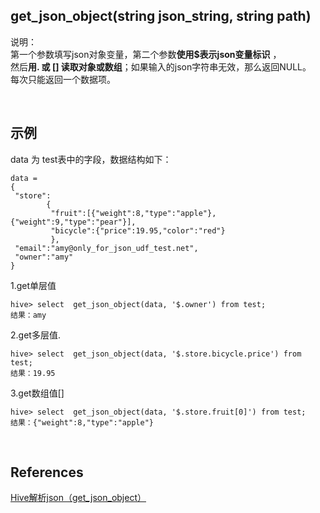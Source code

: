 ## get_json_object(string json_string, string path)
说明：  
第一个参数填写json对象变量，第二个参数**使用$表示json变量标识** ，  
然后**用. 或 [] 读取对象或数组**；如果输入的json字符串无效，那么返回NULL。  
每次只能返回一个数据项。

&nbsp;
## 示例
data 为 test表中的字段，数据结构如下：
```
data =
{
 "store":
        {
         "fruit":[{"weight":8,"type":"apple"}, {"weight":9,"type":"pear"}],  
         "bicycle":{"price":19.95,"color":"red"}
         }, 
 "email":"amy@only_for_json_udf_test.net", 
 "owner":"amy" 
}
```
1.get单层值
```
hive> select  get_json_object(data, '$.owner') from test;
结果：amy
```
2.get多层值.
```
hive> select  get_json_object(data, '$.store.bicycle.price') from test;
结果：19.95
```
3.get数组值[]
```
hive> select  get_json_object(data, '$.store.fruit[0]') from test;
结果：{"weight":8,"type":"apple"}
```

&nbsp;
## References
[Hive解析json（get_json_object）](https://blog.csdn.net/qq_34105362/article/details/80454697)
